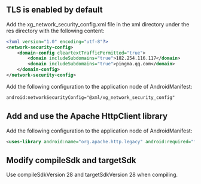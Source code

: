 ## TLS is enabled by default
Add the xg_network_security_config.xml file in the xml directory under the res directory with the following content:
```xml
<?xml version="1.0" encoding="utf-8"?>
<network-security-config>
    <domain-config cleartextTrafficPermitted="true">
        <domain includeSubdomains="true">182.254.116.117</domain>
        <domain includeSubdomains="true">pingma.qq.com</domain>
    </domain-config>
</network-security-config>
```

Add the following configuration to the application node of AndroidManifest:
```xml
android:networkSecurityConfig="@xml/xg_network_security_config"
```
## Add and use the Apache HttpClient library

Add the following configuration to the application node of AndroidManifest:
```xml
<uses-library android:name="org.apache.http.legacy" android:required="false"/>
```
## Modify compileSdk and targetSdk
Use compileSdkVersion 28 and targetSdkVersion 28 when compiling.
